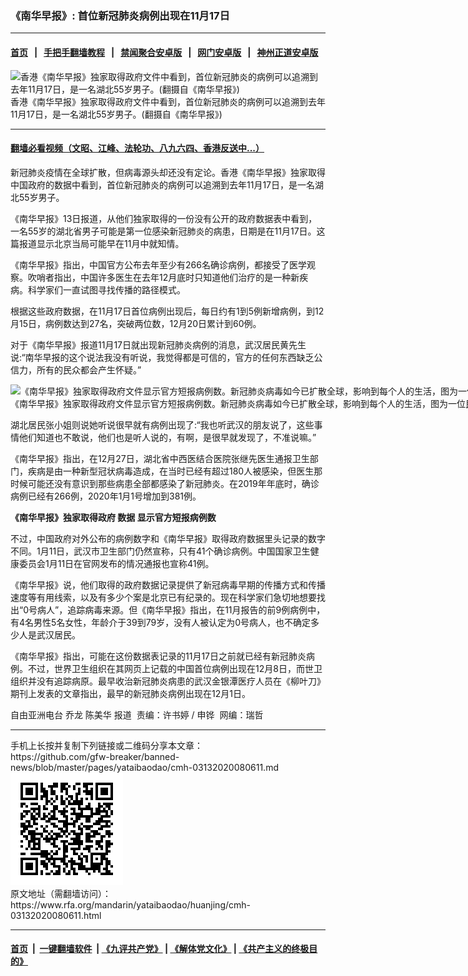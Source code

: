 ### 《南华早报》: 首位新冠肺炎病例出现在11月17日
------------------------

#### [首页](https://github.com/gfw-breaker/banned-news/blob/master/README.md) &nbsp;&nbsp;|&nbsp;&nbsp; [手把手翻墙教程](https://github.com/gfw-breaker/guides/wiki) &nbsp;&nbsp;|&nbsp;&nbsp; [禁闻聚合安卓版](https://github.com/gfw-breaker/bn-android) &nbsp;&nbsp;|&nbsp;&nbsp; [网门安卓版](https://github.com/oGate2/oGate) &nbsp;&nbsp;|&nbsp;&nbsp; [神州正道安卓版](https://github.com/SzzdOgate/update) 



<div id="headerimg">
 <img alt="香港《南华早报》独家取得政府文件中看到，首位新冠肺炎的病例可以追溯到去年11月17日，是一名湖北55岁男子。(翻摄自《南华早报》) " src="https://www.rfa.org/mandarin/yataibaodao/huanjing/cmh-03132020080611.html/4e00.jpg/@@images/5437edce-0c76-4147-83c8-5d8ecafce937.jpeg" title="香港《南华早报》独家取得政府文件中看到，首位新冠肺炎的病例可以追溯到去年11月17日，是一名湖北55岁男子。(翻摄自《南华早报》) "/>
 <div id="headerimgcontents">
  <div id="headerimgcaption">
   <span>
    香港《南华早报》独家取得政府文件中看到，首位新冠肺炎的病例可以追溯到去年11月17日，是一名湖北55岁男子。(翻摄自《南华早报》)
   </span>
   <!-- zoomattribute -->
  </div>
  <!-- headerimgcaption -->
 </div>
 <!-- headerimagecontents -->
</div>

<hr/>


#### [翻墙必看视频（文昭、江峰、法轮功、八九六四、香港反送中...）](https://github.com/gfw-breaker/banned-news/blob/master/pages/link3.md)

<div id="storytext">
 <div>
  <div class="slot_header">
  </div>
 </div>
 <p>
  新冠肺炎疫情在全球扩散，但病毒源头却还没有定论。香港《南华早报》独家取得中国政府的数据中看到，首位新冠肺炎的病例可以追溯到去年11月17日，是一名湖北55岁男子。
 </p>
 <p>
  《南华早报》13日报道，从他们独家取得的一份没有公开的政府数据表中看到，一名55岁的湖北省男子可能是第一位感染新冠肺炎的病患，日期是在11月17日。这篇报道显示北京当局可能早在11月中就知情。
 </p>
 <p>
 </p>
 <p>
 </p>
 <p>
  《南华早报》指出，中国官方公布去年至少有266名确诊病例，都接受了医学观察。吹哨者指出，中国许多医生在去年12月底时只知道他们治疗的是一种新疾病。科学家们一直试图寻找传播的路径模式。
 </p>
 <p>
  根据这些政府数据，在11月17日首位病例出现后，每日约有1到5例新增病例，到12月15日，病例数达到27名，突破两位数，12月20日累计到60例。
 </p>
 <p>
  对于《南华早报》报道11月17日就出现新冠肺炎病例的消息，武汉居民黄先生说:“南华早报的这个说法我没有听说，我觉得都是可信的，官方的任何东西缺乏公信力，所有的民众都会产生怀疑。”
 </p>
 <p>
 </p>
 <p>
  <div class="image-inline captioned" style="width:1500px;">
   <div style="width:1500px;">
    <img alt="《南华早报》独家取得政府文件显示官方短报病例数。新冠肺炎病毒如今已扩散全球，影响到每个人的生活，图为一位民众戴着口罩在行经安徽的列车上睡觉。(法新社)" src="https://www.rfa.org/mandarin/yataibaodao/huanjing/cmh-03132020080611.html/4e8c.jpg" title="《南华早报》独家取得政府文件显示官方短报病例数。新冠肺炎病毒如今已扩散全球，影响到每个人的生活，图为一位民众戴着口罩在行经安徽的列车上睡觉。(法新社)"/>
   </div>
   <div class="image-caption">
    <span style="width:1500px;">
     《南华早报》独家取得政府文件显示官方短报病例数。新冠肺炎病毒如今已扩散全球，影响到每个人的生活，图为一位民众戴着口罩在行经安徽的列车上睡觉。(法新社)
    </span>
    <span class="copyright">
    </span>
   </div>
  </div>
 </p>
 <p>
  湖北居民张小姐则说她听说很早就有病例出现了:“我也听武汉的朋友说了，这些事情他们知道也不敢说，他们也是听人说的，有啊，是很早就发现了，不准说嘛。”
 </p>
 <p>
  《南华早报》指出，在12月27日，湖北省中西医结合医院张继先医生通报卫生部门，疾病是由一种新型冠状病毒造成，在当时已经有超过180人被感染，但医生那时候可能还没有意识到那些病患全部都感染了新冠肺炎。在2019年年底时，确诊病例已经有266例，2020年1月1号增加到381例。
 </p>
 <p>
  <b>
   《南华早报》独家取得政府
  </b>
  <b>
   数据
  </b>
  <b>
   显示官方短报病例数
  </b>
 </p>
 <p>
  不过，中国政府对外公布的病例数字和《南华早报》取得政府数据里头记录的数字不同。1月11日，武汉市卫生部门仍然宣称，只有41个确诊病例。中国国家卫生健康委员会1月11日在官网发布的情况通报也宣称41例。
 </p>
 <p>
  《南华早报》说，他们取得的政府数据记录提供了新冠病毒早期的传播方式和传播速度等有用线索，以及有多少个案是北京已有纪录的。现在科学家们急切地想要找出“0号病人”，追踪病毒来源。但《南华早报》指出，在11月报告的前9例病例中，有4名男性5名女性，年龄介于39到79岁，没有人被认定为0号病人，也不确定多少人是武汉居民。
 </p>
 <p>
  《南华早报》指出，可能在这份数据表记录的11月17日之前就已经有新冠肺炎病例。不过，世界卫生组织在其网页上记载的中国首位病例出现在12月8日，而世卫组织并没有追踪病原。最早收治新冠肺炎病患的武汉金银潭医疗人员在《柳叶刀》期刊上发表的文章指出，最早的新冠肺炎病例出现在12月1日。
 </p>
 <p>
 </p>
 <p>
  自由亚洲电台 乔龙 陈美华 报道  责编：许书婷 / 申铧  网编：瑞哲
 </p>
</div>

<hr/>
手机上长按并复制下列链接或二维码分享本文章：<br/>
https://github.com/gfw-breaker/banned-news/blob/master/pages/yataibaodao/cmh-03132020080611.md <br/>
<a href='https://github.com/gfw-breaker/banned-news/blob/master/pages/yataibaodao/cmh-03132020080611.md'><img src='https://github.com/gfw-breaker/banned-news/blob/master/pages/yataibaodao/cmh-03132020080611.md.png'/></a> <br/>
原文地址（需翻墙访问）：https://www.rfa.org/mandarin/yataibaodao/huanjing/cmh-03132020080611.html


------------------------
#### [首页](https://github.com/gfw-breaker/banned-news/blob/master/README.md) &nbsp;|&nbsp; [一键翻墙软件](https://github.com/gfw-breaker/nogfw/blob/master/README.md) &nbsp;| [《九评共产党》](https://github.com/gfw-breaker/9ping.md/blob/master/README.md#九评之一评共产党是什么) | [《解体党文化》](https://github.com/gfw-breaker/jtdwh.md/blob/master/README.md) | [《共产主义的终极目的》](https://github.com/gfw-breaker/gczydzjmd.md/blob/master/README.md)


<img src='http://gfw-breaker.win/banned-news/pages/yataibaodao/cmh-03132020080611.md' width='0px' height='0px'/>